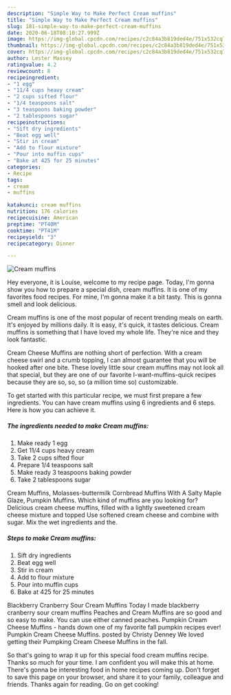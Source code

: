```yaml
---
description: "Simple Way to Make Perfect Cream muffins"
title: "Simple Way to Make Perfect Cream muffins"
slug: 181-simple-way-to-make-perfect-cream-muffins
date: 2020-06-18T08:10:27.999Z
image: https://img-global.cpcdn.com/recipes/c2c84a3b819ded4e/751x532cq70/cream-muffins-recipe-main-photo.jpg
thumbnail: https://img-global.cpcdn.com/recipes/c2c84a3b819ded4e/751x532cq70/cream-muffins-recipe-main-photo.jpg
cover: https://img-global.cpcdn.com/recipes/c2c84a3b819ded4e/751x532cq70/cream-muffins-recipe-main-photo.jpg
author: Lester Massey
ratingvalue: 4.2
reviewcount: 8
recipeingredient:
- "1 egg"
- "11/4 cups heavy cream"
- "2 cups sifted flour"
- "1/4 teaspoons salt"
- "3 teaspoons baking powder"
- "2 tablespoons sugar"
recipeinstructions:
- "Sift dry ingredients"
- "Beat egg well"
- "Stir in cream"
- "Add to flour mixture"
- "Pour into muffin cups"
- "Bake at 425 for 25 minutes"
categories:
- Recipe
tags:
- cream
- muffins

katakunci: cream muffins 
nutrition: 176 calories
recipecuisine: American
preptime: "PT40M"
cooktime: "PT41M"
recipeyield: "3"
recipecategory: Dinner

---
```



![Cream muffins](https://img-global.cpcdn.com/recipes/c2c84a3b819ded4e/751x532cq70/cream-muffins-recipe-main-photo.jpg)

Hey everyone, it is Louise, welcome to my recipe page. Today, I'm gonna show you how to prepare a special dish, cream muffins. It is one of my favorites food recipes. For mine, I'm gonna make it a bit tasty. This is gonna smell and look delicious.

Cream muffins is one of the most popular of recent trending meals on earth. It's enjoyed by millions daily. It is easy, it's quick, it tastes delicious. Cream muffins is something that I have loved my whole life. They're nice and they look fantastic.

Cream Cheese Muffins are nothing short of perfection. With a cream cheese swirl and a crumb topping, I can almost guarantee that you will be hooked after one bite. These lovely little sour cream muffins may not look all that special, but they are one of our favorite I-want-muffins-quick recipes because they are so, so, so (a million time so) customizable.


To get started with this particular recipe, we must first prepare a few ingredients. You can have cream muffins using 6 ingredients and 6 steps. Here is how you can achieve it.

<!--inarticleads1-->

##### The ingredients needed to make Cream muffins:

1. Make ready 1 egg
1. Get 11/4 cups heavy cream
1. Take 2 cups sifted flour
1. Prepare 1/4 teaspoons salt
1. Make ready 3 teaspoons baking powder
1. Take 2 tablespoons sugar


Cream Muffins, Molasses-buttermilk Cornbread Muffins With A Salty Maple Glaze, Pumpkin Muffins. Which kind of muffins are you looking for? Delicious cream cheese muffins, filled with a lightly sweetened cream cheese mixture and topped Use softened cream cheese and combine with sugar. Mix the wet ingredients and the. 

<!--inarticleads2-->

##### Steps to make Cream muffins:

1. Sift dry ingredients
1. Beat egg well
1. Stir in cream
1. Add to flour mixture
1. Pour into muffin cups
1. Bake at 425 for 25 minutes


Blackberry Cranberry Sour Cream Muffins Today I made blackberry cranberry sour cream muffins Peaches and Cream Muffins are so good and so easy to make. You can use either canned peaches. Pumpkin Cream Cheese Muffins - hands down one of my favorite fall pumpkin recipes ever! Pumpkin Cream Cheese Muffins. posted by Christy Denney We loved getting their Pumpking Cream Cheese Muffins in the fall. 

So that's going to wrap it up for this special food cream muffins recipe. Thanks so much for your time. I am confident you will make this at home. There's gonna be interesting food in home recipes coming up. Don't forget to save this page on your browser, and share it to your family, colleague and friends. Thanks again for reading. Go on get cooking!
